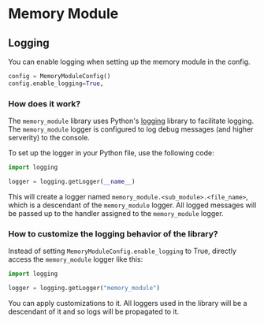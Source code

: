 # Memory Module

## Logging

You can enable logging when setting up the memory module in the config.

```py
config = MemoryModuleConfig()
config.enable_logging=True,
```

### How does it work?

The `memory_module` library uses
Python's [logging](https://docs.python.org/3.12/library/logging.html) library to facilitate logging. The `memory_module` logger is configured to log debug messages (and higher serverity) to the console.

To set up the logger in your Python file, use the following code:

```py
import logging

logger = logging.getLogger(__name__)
```


This will create a logger named `memory_module.<sub_module>.<file_name>`, which is a descendant of the `memory_module` logger. All logged messages will be passed up to the handler assigned to the `memory_module` logger.


### How to customize the logging behavior of the library?

Instead of setting `MemoryModuleConfig.enable_logging` to True, directly access the `memory_module` logger like this:

```py
import logging

logger = logging.getLogger("memory_module")
```

You can apply customizations to it. All loggers used in the library will be a descendant of it and so logs will be propagated to it.